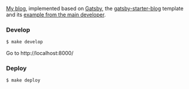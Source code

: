 [My blog](https://hardandheavy.ru/), implemented based on [Gatsby](https://www.gatsbyjs.org/), the [gatsby-starter-blog](https://github.com/gatsbyjs/gatsby-starter-blog) template and its [example from the main developer](https://github.com/KyleAMathews/blog).

### Develop

```sh
$ make develop
```
Go to http://localhost:8000/

### Deploy

```sh
$ make deploy
```
